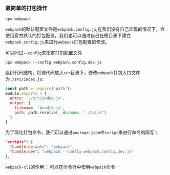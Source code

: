 ### 最简单的打包操作

```npm
npx webpack
```
`webpack`的默认配置文件是`webpack.config.js`,在我们没有自己实现的情况下，会使用官方默认的打包配置，我们也可以通过自己在根目录下建立`webpack.config.js`来进行`webpack`打包配置的修改。

可以同过`--config`来指定打包配置文件
```npm
npx webpack --config webpack.config.dev.js
```

组织代码结构，将源代码放入`scr`目录下，修改`webpack`打包入口文件为`./src/index.js`:  
```js
const path = require('path');
module.exports = {
  entry: './src/index.js',
  output: {
    filename: 'bundle.js',
    path: path.resolve(__dirname, './build')
  }
}
```

为了简化打包命令，我们可以通过`package.json`中`script`来进行命令的简写：  
```json
"scripts": {
  "bundle:default": "webpack",
  "bundle:dev": "webpack --config webpack.config.dev.js" 
},
```

`webpack-cli`的作用： 可以在命令行中使用`webpack`命令